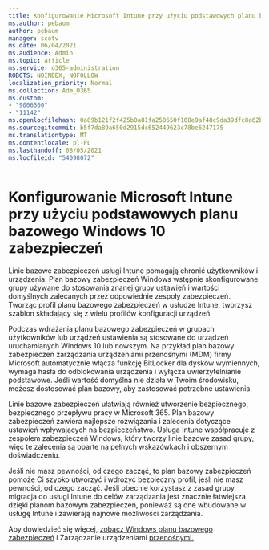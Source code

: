 ```yaml
---
title: Konfigurowanie Microsoft Intune przy użyciu podstawowych planu bazowego Windows 10 zabezpieczeń
ms.author: pebaum
author: pebaum
manager: scotv
ms.date: 06/04/2021
ms.audience: Admin
ms.topic: article
ms.service: o365-administration
ROBOTS: NOINDEX, NOFOLLOW
localization_priority: Normal
ms.collection: Adm_O365
ms.custom:
- "9006500"
- "11142"
ms.openlocfilehash: 0a89b121f2f425b0a81fa250650f108e9af48c9da39dfc8a62b07541d3a6c3dd
ms.sourcegitcommit: b5f7da89a650d2915dc652449623c78be6247175
ms.translationtype: MT
ms.contentlocale: pl-PL
ms.lasthandoff: 08/05/2021
ms.locfileid: "54098072"
---
```

# <a name="use-microsoft-intune-security-baselines-to-configure-windows-10-devices"></a>Konfigurowanie Microsoft Intune przy użyciu podstawowych planu bazowego Windows 10 zabezpieczeń

Linie bazowe zabezpieczeń usługi Intune pomagają chronić użytkowników i urządzenia. Plan bazowy zabezpieczeń Windows wstępnie skonfigurowane grupy używane do stosowania znanej grupy ustawień i wartości domyślnych zalecanych przez odpowiednie zespoły zabezpieczeń. Tworząc profil planu bazowego zabezpieczeń w usłudze Intune, tworzysz szablon składający się z wielu profilów konfiguracji urządzeń.

Podczas wdrażania planu bazowego zabezpieczeń w grupach użytkowników lub urządzeń ustawienia są stosowane do urządzeń uruchamianych Windows 10 lub nowszym. Na przykład plan bazowy zabezpieczeń zarządzania urządzeniami przenośnymi (MDM) firmy Microsoft automatycznie włącza funkcję BitLocker dla dysków wymiennych, wymaga hasła do odblokowania urządzenia i wyłącza uwierzytelnianie podstawowe. Jeśli wartość domyślna nie działa w Twoim środowisku, możesz dostosować plan bazowy, aby zastosować potrzebne ustawienia.

Linie bazowe zabezpieczeń ułatwiają również utworzenie bezpiecznego, bezpiecznego przepływu pracy w Microsoft 365. Plan bazowy zabezpieczeń zawiera najlepsze rozwiązania i zalecenia dotyczące ustawień wpływających na bezpieczeństwo. Usługa Intune współpracuje z zespołem zabezpieczeń Windows, który tworzy linie bazowe zasad grupy, więc te zalecenia są oparte na pełnych wskazówkach i obszernym doświadczeniu.

Jeśli nie masz pewności, od czego zacząć, to plan bazowy zabezpieczeń pomoże Ci szybko utworzyć i wdrożyć bezpieczny profil, jeśli nie masz pewności, od czego zacząć. Jeśli obecnie korzystasz z zasad grupy, migracja do usługi Intune do celów zarządzania jest znacznie łatwiejsza dzięki planom bazowym zabezpieczeń, ponieważ są one wbudowane w usługę Intune i zawierają najnowe możliwości zarządzania.

Aby dowiedzieć się więcej, [zobacz Windows planu bazowego zabezpieczeń](/windows/security/threat-protection/windows-security-baselines) i Zarządzanie urządzeniami [przenośnymi.](/windows/client-management/mdm/)

